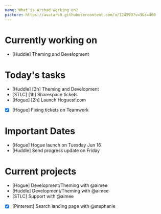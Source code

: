 ```yaml
---
name: What is Arshad working on?
picture: https://avatars0.githubusercontent.com/u/124599?v=3&s=460
---
```


# Currently working on

* [Huddle] Theming and Development

# Today's tasks

* [Huddle] [3h] Theming and Development
* [STLC] [1h] Sharespace tickets
* [Hogue] [2h] Launch Hoguesf.com
* [x] [Hogue] Fixing tickets on Teamwork

# Important Dates

* [Hogue] Hogue launch on Tuesday Jun 16
* [Huddle] Send progress update on Friday

# Current projects

* [Hogue] Development/Theming with @aimee
* [Huddle] Development/Theming with @aimee
* [STLC] Support with @aimee
* [x] [Pinterest] Search landing page with @stephanie
